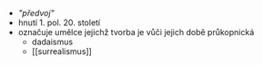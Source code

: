 - *"předvoj"*
- hnutí 1. pol. 20. století
- označuje umělce jejichž tvorba je vůči jejich době průkopnická
	- dadaismus
	- [[surrealismus]]